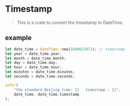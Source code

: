 # Timestamp

> This is a crate to convert the timestamp to DateTime.

## example

``` rust
let date_time = DateTime::new(1680623972); // timestamp
let year = date_time.year;
let month = date_time.month;
let day = date_time.day;
let hour = date_time.hour;
let minutes = date_time.minutes;
let seconds = date_time.seconds;

info!(
    "the standard Beijing time: {}   timestamp : {}",
    date_time, date_time.timestamp
);
```
